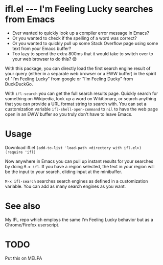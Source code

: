 # ifl.el --- I'm Feeling Lucky searches from Emacs

- Ever wanted to quickly look up a compiler error message in Emacs?
- Or you wanted to check if the spelling of a word was correct?
- Or you wanted to quickly pull up some Stack Overflow page using some text from your Emacs buffer?
- Too lazy to spend the extra 800ms that it would take to switch over to your web browser to do this? 😪

With this package, you can directly load the first search engine result of your query (either in a separate web browser or a EWW buffer) in the spirit of "I'm Feeling Lucky" from google or "I'm Feeling Ducky" from DuckDuckGo.

With `ifl-search` you can get the full search results page. Quickly search for something on Wikipedia, look up a word on Wikitionary, or search anything that you can provide a URL format string to search with. You can set a customization variable `ifl-shell-open-command` to `nil` to have the web page open in an EWW buffer so you truly don't have to leave Emacs.

# Usage

Download ifl.el
`(add-to-list 'load-path <directory with ifl.el>)`
`(require 'ifl)`

Now anywhere in Emacs you can pull up instant results for your searches by doing `M-x ifl`. If you have a region selected, the text in your region will be the input to your search, eliding input at the minibuffer.

`M-x ifl-search` searches search engines as defined in a customization variable. You can add as many search engines as you want.

# See also

My IFL repo which employs the same I'm Feeling Lucky behavior but as a Chrome/Firefox userscript.

# TODO

Put this on MELPA
